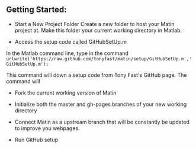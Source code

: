 ## Getting Started:
* Start a New Project Folder
Create a new folder to host your Matin project at.  Make this folder your current working
directory in Matlab.

* Access the setup code called GitHubSetUp.m

In the Matlab command line, type in the command 
`urlwrite('https://raw.github.com/tonyfast/matin/setup/GitHubSetUp.m','GitHubSetUp.m');`

This command will down a setup code from Tony Fast's GitHub page.  The command will
  + Fork the current working version of Matin
  + Initialize both the master and gh-pages branches of your new working directory
  + Connect Matin as a upstream branch that will be constantly be updated to improve you webpages.

+ Run GitHub setup